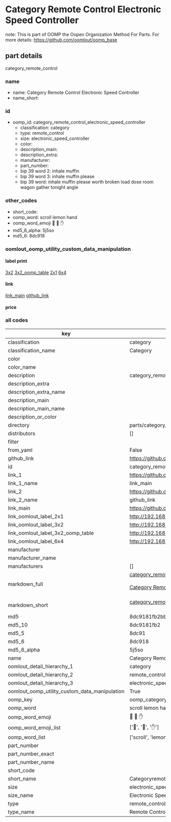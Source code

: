 # Category Remote Control Electronic Speed Controller  

note: This is part of OOMP the Oopen Organization Method For Parts. For more details: https://github.com/oomlout/oomp_base

##  part details



category_remote_control

### name
* name: Category Remote Control Electronic Speed Controller
* name_short: 
### id
* oomp_id: category_remote_control_electronic_speed_controller
  * classification: category
  * type: remote_control
  * size: electronic_speed_controller
  * color: 
  * description_main: 
  * description_extra: 
  * manufacturer: 
  * part_number: 
  * bip 39 word 2: inhale muffin
  * bip 39 word 3: inhale muffin please
  * bip 39 word: inhale muffin please worth broken load dose room wagon gather tonight angle

### other_codes
* short_code: 
* oomp_word: scroll lemon hand
* oomp_word_emoji :scroll: :lemon: :hand:
* md5_6_alpha: 5j5so
* md5_6: 8dc918






### oomlout_oomp_utility_custom_data_manipulation
#### label print
[3x2](http://192.168.1.245:1112/?label=oomp%205j5so)
[3x2_oomp_table](http://192.168.1.107:1112/?label=oomp%205j5so)
[2x1](http://192.168.1.242:1112/?label=oomp%205j5so)
[6x4](http://192.168.1.55:1112/?label=oomp%205j5so)    

#### link

[link_main](https://github.com/oomlout/oomlout_oomp_current_version_messy/tree/main/parts/category_remote_control_electronic_speed_controller) [github_link](https://github.com/oomlout/oomlout_oomp_part_src/tree/main/parts/category_remote_control_electronic_speed_controller)                             

#### price







### all codes 
| key | value |  
| --- | --- |  
| classification | category |  
| classification_name | Category |  
| color |  |  
| color_name |  |  
| description | category_remote_control |  
| description_extra |  |  
| description_extra_name |  |  
| description_main |  |  
| description_main_name |  |  
| description_or_color |   |  
| directory | parts/category_remote_control_electronic_speed_controller |  
| distributors | [] |  
| filter |  |  
| from_yaml | False |  
| github_link | https://github.com/oomlout/oomlout_oomp_part_src/tree/main/parts/category_remote_control_electronic_speed_controller |  
| id | category_remote_control_electronic_speed_controller |  
| link_1 | https://github.com/oomlout/oomlout_oomp_current_version_messy/tree/main/parts/category_remote_control_electronic_speed_controller |  
| link_1_name | link_main |  
| link_2 | https://github.com/oomlout/oomlout_oomp_part_src/tree/main/parts/category_remote_control_electronic_speed_controller |  
| link_2_name | github_link |  
| link_main | https://github.com/oomlout/oomlout_oomp_current_version_messy/tree/main/parts/category_remote_control_electronic_speed_controller |  
| link_oomlout_label_2x1 | http://192.168.1.242:1112/?label=oomp%205j5so |  
| link_oomlout_label_3x2 | http://192.168.1.245:1112/?label=oomp%205j5so |  
| link_oomlout_label_3x2_oomp_table | http://192.168.1.107:1112/?label=oomp%205j5so |  
| link_oomlout_label_6x4 | http://192.168.1.55:1112/?label=oomp%205j5so |  
| manufacturer |  |  
| manufacturer_name |  |  
| manufacturers | [] |  
| markdown_full | [category_remote_control_electronic_speed_controller](https://github.com/oomlout/oomlout_oomp_current_version_messy/tree/main/parts/category_remote_control_electronic_speed_controller)<br>[](https://github.com/oomlout/oomlout_oomp_current_version_messy/tree/main/parts/category_remote_control_electronic_speed_controller)<br>[Category Remote Control Electronic Speed Controller](https://github.com/oomlout/oomlout_oomp_current_version_messy/tree/main/parts/category_remote_control_electronic_speed_controller)<br><br> |  
| markdown_short | [category_remote_control_electronic_speed_controller](https://github.com/oomlout/oomlout_oomp_current_version_messy/tree/main/parts/category_remote_control_electronic_speed_controller)<br><br> |  
| md5 | 8dc9181fb2bbe8320b8e4fdf4ce44b9d |  
| md5_10 | 8dc9181fb2 |  
| md5_5 | 8dc91 |  
| md5_6 | 8dc918 |  
| md5_6_alpha | 5j5so |  
| name | Category Remote Control Electronic Speed Controller |  
| oomlout_detail_hierarchy_1 | category |  
| oomlout_detail_hierarchy_2 | remote_control |  
| oomlout_detail_hierarchy_3 | electronic_speed_controller |  
| oomlout_oomp_utility_custom_data_manipulation | True |  
| oomp_key | oomp_category_remote_control_electronic_speed_controller |  
| oomp_word | scroll lemon hand |  
| oomp_word_emoji | :scroll: :lemon: :hand: |  
| oomp_word_emoji_list | [':scroll:', ':lemon:', ':hand:'] |  
| oomp_word_list | ['scroll', 'lemon', 'hand'] |  
| part_number |  |  
| part_number_exact |  |  
| part_number_name |  |  
| short_code |  |  
| short_name | Categoryremotecontrol |  
| size | electronic_speed_controller |  
| size_name | Electronic Speed Controller |  
| type | remote_control |  
| type_name | Remote Control |  
